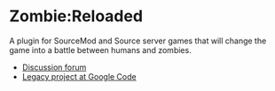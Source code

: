 Zombie:Reloaded
===============

A plugin for SourceMod and Source server games that will change the game into a battle between humans and zombies.

* [Discussion forum](https://forums.alliedmods.net/forumdisplay.php?f=132)
* [Legacy project at Google Code](https://code.google.com/p/zombiereloaded/)
